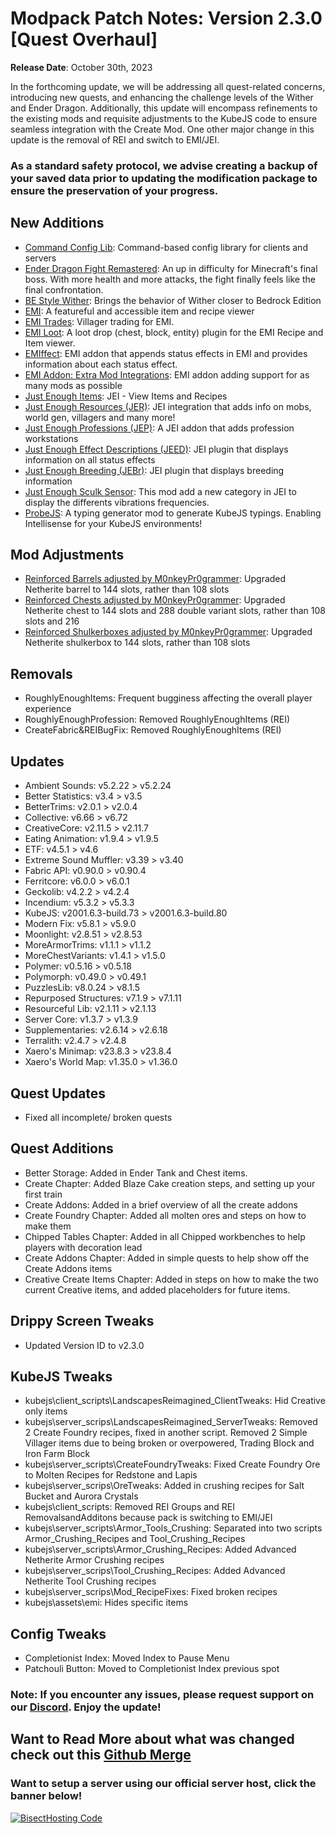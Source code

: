 # Modpack Patch Notes: Version 2.3.0 [Quest Overhaul]
**Release Date**: October 30th, 2023

In the forthcoming update, we will be addressing all quest-related concerns, introducing new quests, and enhancing the challenge levels of the Wither and Ender Dragon. Additionally, this update will encompass refinements to the existing mods and requisite adjustments to the KubeJS code to ensure seamless integration with the Create Mod. One other major change in this update is the removal of REI and switch to EMI/JEI.
### As a standard safety protocol, we advise creating a backup of your saved data prior to updating the modification package to ensure the preservation of your progress.
## New Additions
- [Command Config Lib](https://modrinth.com/mod/command-config): Command-based config library for clients and servers
- [Ender Dragon Fight Remastered](https://modrinth.com/datapack/edf-remastered): An up in difficulty for Minecraft's final boss. With more health and more attacks, the fight finally feels like the final confrontation.
- [BE Style Wither](https://modrinth.com/mod/be-style-wither): Brings the behavior of Wither closer to Bedrock Edition
- [EMI](https://modrinth.com/mod/emi): A featureful and accessible item and recipe viewer
- [EMI Trades](https://modrinth.com/mod/emitrades): Villager trading for EMI.
- [EMI Loot](https://modrinth.com/mod/emi-loot): A loot drop (chest, block, entity) plugin for the EMI Recipe and Item viewer.
- [EMIffect](https://modrinth.com/mod/emiffect): EMI addon that appends status effects in EMI and provides information about each status effect.
- [EMI Addon: Extra Mod Integrations](https://modrinth.com/mod/extra-mod-integrations): EMI addon adding support for as many mods as possible
- [Just Enough Items](https://modrinth.com/mod/jei): JEI - View Items and Recipes 
- [Just Enough Resources (JER)](https://modrinth.com/mod/just-enough-resources-jer): JEI integration that adds info on mobs, world gen, villagers and many more!
- [Just Enough Professions (JEP)](https://modrinth.com/mod/just-enough-professions-jep): A JEI addon that adds profession workstations
- [Just Enough Effect Descriptions (JEED)](https://modrinth.com/mod/just-enough-effect-descriptions-jeed): JEI plugin that displays information on all status effects
- [Just Enough Breeding (JEBr)](https://modrinth.com/mod/justenoughbreeding): JEI plugin that displays breeding information
- [Just Enough Sculk Sensor](https://www.curseforge.com/minecraft/mc-mods/just-enough-sculk-sensor): This mod add a new category in JEI to display the differents vibrations frequencies.
- [ProbeJS](https://www.curseforge.com/minecraft/mc-mods/probejs): A typing generator mod to generate KubeJS typings. Enabling Intellisense for your KubeJS environments!
## Mod Adjustments
- [Reinforced Barrels adjusted by M0nkeyPr0grammer](https://github.com/M0nkeyPr0grammer/reinforced-barrels): Upgraded Netherite barrel to 144 slots, rather than 108 slots
- [Reinforced Chests adjusted by M0nkeyPr0grammer](https://github.com/M0nkeyPr0grammer/reinforced-chests): Upgraded Netherite chest to 144 slots and 288 double variant slots, rather than 108 slots and 216
- [Reinforced Shulkerboxes adjusted by M0nkeyPr0grammer](https://github.com/M0nkeyPr0grammer/reinforced-shulker-boxes): Upgraded Netherite shulkerbox to 144 slots, rather than 108 slots
## Removals
- RoughlyEnoughItems: Frequent bugginess affecting the overall player experience
- RoughlyEnoughProfession: Removed RoughlyEnoughItems (REI)
- CreateFabric&REIBugFix: Removed RoughlyEnoughItems (REI)
## Updates
- Ambient Sounds: v5.2.22 > v5.2.24
- Better Statistics: v3.4 > v3.5
- BetterTrims: v2.0.1 > v2.0.4
- Collective: v6.66 > v6.72
- CreativeCore: v2.11.5 > v2.11.7
- Eating Animation: v1.9.4 > v1.9.5
- ETF: v4.5.1 > v4.6
- Extreme Sound Muffler: v3.39 > v3.40
- Fabric API: v0.90.0 > v0.90.4
- Ferritcore: v6.0.0 > v6.0.1
- Geckolib: v4.2.2 > v4.2.4
- Incendium: v5.3.2 > v5.3.3
- KubeJS: v2001.6.3-build.73 > v2001.6.3-build.80
- Modern Fix: v5.8.1 > v5.9.0
- Moonlight: v2.8.51 > v2.8.53
- MoreArmorTrims: v1.1.1 > v1.1.2
- MoreChestVariants: v1.4.1 > v1.5.0
- Polymer: v0.5.16 > v0.5.18
- Polymorph: v0.49.0 > v0.49.1
- PuzzlesLib: v8.0.24 > v8.1.5
- Repurposed Structures: v7.1.9 > v7.1.11
- Resourceful Lib: v2.1.11 > v2.1.13
- Server Core: v1.3.7 > v1.3.9
- Supplementaries: v2.6.14 > v2.6.18
- Terralith: v2.4.7 > v2.4.8
- Xaero's Minimap: v23.8.3 > v23.8.4
- Xaero's World Map: v1.35.0 > v1.36.0
## Quest Updates
- Fixed all incomplete/ broken quests
## Quest Additions
- Better Storage: Added in Ender Tank and Chest items.
- Create Chapter: Added Blaze Cake creation steps, and setting up your first train
- Create Addons: Added in a brief overview of all the create addons
- Create Foundry Chapter: Added all molten ores and steps on how to make them
- Chipped Tables Chapter: Added in all Chipped workbenches to help players with decoration lead
- Create Addons Chapter: Added in simple quests to help show off the Create Addons items
- Creative Create Items Chapter: Added in steps on how to make the two current Creative items, and added placeholders for future items.
## Drippy Screen Tweaks
- Updated Version ID to v2.3.0
## KubeJS Tweaks
- kubejs\client_scripts\LandscapesReimagined_ClientTweaks: Hid Creative only items
- kubejs\server_scrips\LandscapesReimagined_ServerTweaks: Removed 2 Create Foundry recipes, fixed in another script. Removed 2 Simple Villager items due to being broken or overpowered, Trading Block and Iron Farm Block
- kubejs\server_scripts\CreateFoundryTweaks: Fixed Create Foundry Ore to Molten Recipes for Redstone and Lapis
- kubejs\server_scrips\OreTweaks: Added in crushing recipes for Salt Bucket and Aurora Crystals
- kubejs\client_scripts: Removed REI Groups and REI RemovalsandAdditons because pack is switching to EMI/JEI
- kubejs\server_scripts\Armor_Tools_Crushing: Separated into two scripts Armor_Crushing_Recipes and Tool_Crushing_Recipes
- kubejs\server_scripts\Armor_Crushing_Recipes: Added Advanced Netherite Armor Crushing recipes
- kubejs\server_scrips\Tool_Crushing_Recipes: Added Advanced Netherite Tool Crushing recipes
- kubejs\server_scrips\Mod_RecipeFixes: Fixed broken recipes
- kubejs\assets\emi: Hides specific items
## Config Tweaks
- Completionist Index: Moved Index to Pause Menu
- Patchouli Button: Moved to Completionist Index previous spot
### Note: If you encounter any issues, please request support on our [Discord](https://discord.gg/quenZthXgy). Enjoy the update!
## Want to Read More about what was changed check out this [Github Merge]()
### Want to setup a server using our official server host, click the banner below!
[![BisectHosting Code](https://raw.githubusercontent.com/M0nkeyPr0grammer/Landscapes-Reimagined/main/BH_Landscape_reimagined.png)](https://bisecthosting.com/landscapes_reimagined?r=modrinth+chanelog)

